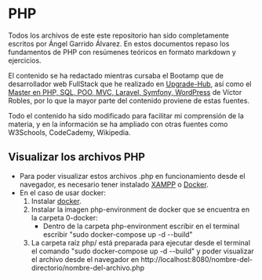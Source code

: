 # PHP
Todos los archivos de este este repositorio han sido completamente escritos por Ángel Garrido Álvarez. En estos documentos repaso los fundamentos de PHP con resúmenes teóricos en formato markdown y ejercicios.

El contenido se ha redactado mientras cursaba el Bootamp que de desarrollador web FullStack que he realizado en [Upgrade-Hub](https://pro.upgrade-hub.com/), así como el [Master en PHP, SQL, POO, MVC, Laravel, Symfony, WordPress](https://www.udemy.com/course/master-en-php-sql-poo-mvc-laravel-symfony-4-wordpress/) de Víctor Robles, por lo que la mayor parte del contenido proviene de estas fuentes.

Todo el contenido ha sido modificado para facilitar mi comprensión de la materia, y en la información se ha ampliado con otras fuentes como W3Schools, CodeCademy, Wikipedia.

## Visualizar los archivos PHP

* Para poder visualizar estos archivos .php en funcionamiento desde el navegador, es necesario tener instalado [XAMPP](https://www.apachefriends.org/es/index.html) o [Docker](https://www.docker.com/).
* En el caso de usar docker:
    1. Instalar [docker](https://www.docker.com/). 
    2. Instalar la imagen php-environment de docker que se encuentra en la carpeta 0-docker:
        * Dentro de la carpeta php-environment escribir en el terminal escribir "sudo docker-compose up -d --build"
    3. La carpeta raíz php/ está preparada para ejecutar desde el terminal el comando "sudo docker-compose up -d --build" y poder visualizar el archivo desde el navegador en http://localhost:8080/nombre-del-directorio/nombre-del-archivo.php
